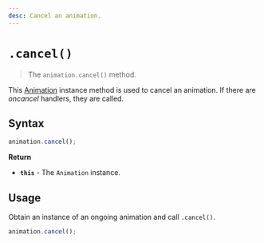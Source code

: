 ```yaml
---
desc: Cancel an animation.
---
```

# `.cancel()`

> The `animation.cancel()` method.

This [Animation](..) instance method is used to cancel an animation. If there are *oncancel* handlers, they are called.

## Syntax

```js
animation.cancel();
```

**Return**

+ **`this`** - The `Animation` instance.

## Usage

Obtain an instance of an ongoing animation and call `.cancel()`.

```js
animation.cancel();
```
